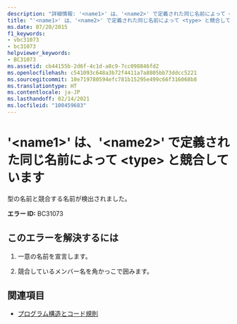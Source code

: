 ```yaml
---
description: "詳細情報: '<name1>' は、'<name2>' で定義された同じ名前によって <type> と競合しています"
title: "'<name1>' は、'<name2>' で定義された同じ名前によって <type> と競合しています"
ms.date: 07/20/2015
f1_keywords:
- vbc31073
- bc31073
helpviewer_keywords:
- BC31073
ms.assetid: cb44155b-2d6f-4c1d-a8c9-7cc098846fd2
ms.openlocfilehash: c541093c648a3b72f4411a7a8805bb73ddcc5221
ms.sourcegitcommit: 10e719780594efc781b15295e499c66f316068b8
ms.translationtype: HT
ms.contentlocale: ja-JP
ms.lasthandoff: 02/14/2021
ms.locfileid: "100459683"
---
```

# <a name="name1-conflicts-with-a-type-by-the-same-name-defined-in-name2"></a>'\<name1>' は、'\<name2>' で定義された同じ名前によって \<type> と競合しています

型の名前と競合する名前が検出されました。  
  
 **エラー ID:** BC31073  
  
## <a name="to-correct-this-error"></a>このエラーを解決するには  
  
1. 一意の名前を宣言します。  
  
2. 競合しているメンバー名を角かっこで囲みます。  
  
## <a name="see-also"></a>関連項目

- [プログラム構造とコード規則](../programming-guide/program-structure/program-structure-and-code-conventions.md)

